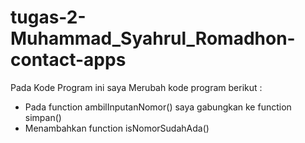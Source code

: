 # tugas-2-Muhammad_Syahrul_Romadhon-contact-apps

Pada Kode Program ini saya Merubah kode program berikut :
- Pada function ambilInputanNomor() saya gabungkan ke function simpan()
- Menambahkan function isNomorSudahAda()
